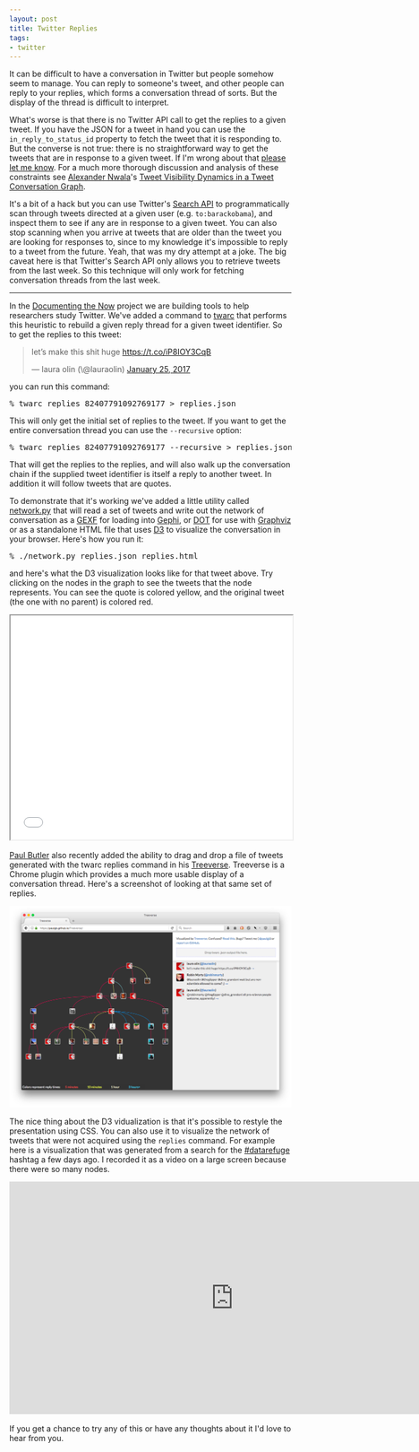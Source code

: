 ```yaml
---
layout: post
title: Twitter Replies
tags:
- twitter
---
```


It can be difficult to have a conversation in Twitter but people somehow seem to
manage.  You can reply to someone's tweet, and other people can reply to your
replies, which forms a conversation thread of sorts. But the display of the
thread is difficult to interpret.

What's worse is that there is no Twitter API call to get the replies to a given
tweet. If you have the JSON for a tweet in hand you can use the
`in_reply_to_status_id` property to fetch the tweet that it is responding to.
But the converse is not true: there is no straightforward way to get the tweets
that are in response to a given tweet.  If I'm wrong about that [please let me
know](mailto:ehs@pobox.com). For a much more thorough discussion and analysis of
these constraints see [Alexander Nwala](https://twitter.com/acnwala)'s [Tweet
Visibility Dynamics in a Tweet Conversation
Graph](http://ws-dl.blogspot.com/2016/07/2016-07-18-tweet-visibility-dynamics-in.html).

It's a bit of a hack but you can use Twitter's [Search
API](https://dev.twitter.com/rest/reference/get/search/tweets) to
programmatically scan through tweets directed at a given user (e.g.
`to:barackobama`), and inspect them to see if any are in response to a given
tweet. You can also stop scanning when you arrive at tweets that are older than
the tweet you are looking for responses to, since to my knowledge it's
impossible to reply to a tweet from the future. Yeah, that was my dry attempt at
a joke. The big caveat here is that Twitter's Search API only allows you to
retrieve tweets from the last week. So this technique will only work for
fetching conversation threads from the last week.

---

In the [Documenting the Now](http://www.docnow.io) project we are building tools
to help researchers study Twitter. We've added a command to
[twarc](https://github.com/docnow/twarc) that performs this heuristic to rebuild
a given reply thread for a given tweet identifier. So to get the replies to this
tweet:

<blockquote class="twitter-tweet" data-lang="en"><p lang="en" dir="ltr">let’s make this shit huge <a href="https://t.co/iP8IOY3CqB">https://t.co/iP8IOY3CqB</a></p>&mdash; laura olin (\@lauraolin) <a href="https://twitter.com/lauraolin/status/824077910927691778">January 25, 2017</a></blockquote> <script async src="//platform.twitter.com/widgets.js" charset="utf-8"></script>

you can run this command:

<pre>
% twarc replies 82407791092769177 > replies.json
</pre>

This will only get the initial set of replies to the tweet. If you want to get
the entire conversation thread you can use the `--recursive` option:

<pre>
% twarc replies 82407791092769177 --recursive > replies.json
</pre>

That will get the replies to the replies, and will also walk up the conversation
chain if the supplied tweet identifier is itself a reply to another tweet. In
addition it will follow tweets that are quotes.

To demonstrate that it's working we've added a little utility called
[network.py](https://github.com/DocNow/twarc/blob/master/utils/network.py) that
will read a set of tweets and write out the network of conversation as a
[GEXF](https://gephi.org/gexf/format/) for loading into
[Gephi](https://gephi.org/), or
[DOT](https://en.wikipedia.org/wiki/DOT_%28graph_description_language%29) for
use with [Graphviz](http://graphviz.org/) or as a standalone HTML file that uses
[D3](https://d3js.org/) to visualize the conversation in your browser. Here's
how you run it:

<pre>
% ./network.py replies.json replies.html
</pre>

and here's what the D3 visualization looks like for that tweet above. Try
clicking on the nodes in the graph to see the tweets that the node represents.
You can see the quote is colored yellow, and the original tweet (the one with no
parent) is colored red.

<iframe scrolling="no" height="400px" width="100%" src="/pages/replies/"></iframe>

[Paul Butler](https://twitter.com/paulgb) also recently added the ability to
drag and drop a file of tweets generated with the twarc replies command in his
[Treeverse](https://paulgb.github.io/Treeverse/). Treeverse is a Chrome
plugin which provides a much more usable display of a conversation thread.
Here's a screenshot of looking at that same set of replies.

<a href="https://paulgb.github.io/Treeverse/"> <img class="img-responsive"
src="/images/treeverse.png"> </a>

The nice thing about the D3 vidualization is that it's possible to restyle the
presentation using CSS. You can also use it to visualize the network of tweets
that were not acquired using the `replies` command. For example here is a
visualization that was generated from a search for the <a
href="https://twitter.com/search?q=datarefuge">#datarefuge</a> hashtag a few
days ago. I recorded it as a video on a large screen because there were so many
nodes.

<iframe width="800" height="415" src="https://www.youtube.com/embed/fiiXY33z-iE"
frameborder="0" allowfullscreen></iframe>

If you get a chance to try any of this or have any thoughts about it I'd love 
to hear from you.
